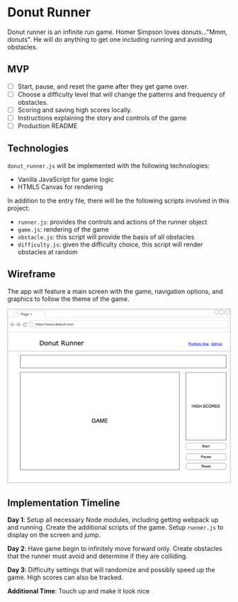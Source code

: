 # Donut Runner

Donut runner is an infinite run game. Homer Simpson loves donuts..."Mmm, donuts". He will do anything to get one including running and avoiding obstacles.

## MVP

- [ ] Start, pause, and reset the game after they get game over.
- [ ] Choose a difficulty level that will change the patterns and frequency of obstacles.
- [ ] Scoring and saving high scores locally.
- [ ] Instructions explaining the story and controls of the game
- [ ] Production README

## Technologies

`donut_runner.js` will be implemented with the following technologies:

- Vanilla JavaScript for game logic
- HTML5 Canvas for rendering

In addition to the entry file, there will be the following scripts involved in this project:

- `runner.js`: provides the controls and actions of the runner object
- `game.js`: rendering of the game
- `obstacle.js`: this script will provide the basis of all obstacles
- `difficulty.js`: given the difficulty choice, this script will render obstacles at random

## Wireframe
The app will feature a main screen with the game, navigation options, and graphics to follow the theme of the game.

![wireframes](./wireframes/donut-runner.png)

## Implementation Timeline

**Day 1**: Setup all necessary Node modules, including getting webpack up and running. Create the additional scripts of the game. Setup `runner.js` to display on the screen and jump.

**Day 2**: Have game begin to infinitely move forward only. Create obstacles that the runner must avoid and determine if they are colliding.

**Day 3**: Difficulty settings that will randomize and possibly speed up the game. High scores can also be tracked.

**Additional Time**: Touch up and make it look nice
